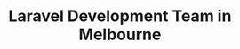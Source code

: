 ---
title: Laravel Development Team in Melbourne
permalink: /landings/locations/melbourne/developer/laravel
technology: Laravel
location: Melbourne
---